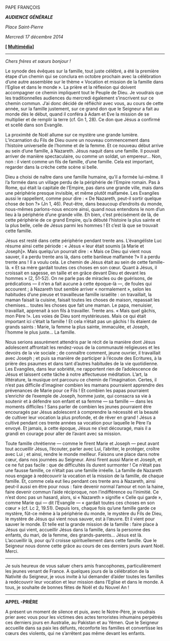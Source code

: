 PAPE FRANÇOIS

***AUDIENCE GÉNÉRALE***

*Place Saint-Pierre*

*Mercredi 17 décembre 2014*

**[ [Multimédia](http://w2.vatican.va/content/francesco/fr/events/event.dir.html/content/vaticanevents/fr/2014/12/17/udienzagenerale.html)]**

* * *

*Chers frères et sœurs bonjour !*

Le synode des évêques sur la famille, tout juste célébré, a été la première étape d’un chemin qui se conclura en octobre prochain avec la célébration d’une autre assemblée sur le thème « Vocation et mission de la famille dans l’Eglise et dans le monde ». La prière et la réflexion qui doivent accompagner ce chemin impliquent tout le Peuple de Dieu. Je voudrais que les traditionnelles audiences du mercredi également s’inscrivent sur ce chemin commun. J’ai donc décidé de réfléchir avec vous, au cours de cette année, sur la famille justement, sur ce grand don que le Seigneur a fait au monde dès le début, quand il conféra à Adam et Eve la mission de se multiplier et de remplir la terre (cf. Gn 1, 28). Ce don que Jésus a confirmé et scellé dans son Evangile.

La proximité de Noël allume sur ce mystère une grande lumière. L’incarnation du Fils de Dieu ouvre un nouveau commencement dans l’histoire universelle de l’homme et de la femme. Et ce nouveau début arrive au sein d’une famille, à Nazareth. Jésus naquit dans une famille. Il pouvait arriver de manière spectaculaire, ou comme un soldat, un empereur... Non, non : il vient comme un fils de famille, d’une famille. Cela est important, regarder dans la crèche cette scène si belle.

Dieu a choisi de naître dans une famille humaine, qu’il a formée lui-même. Il l’a formée dans un village perdu de la périphérie de l’Empire romain. Pas à Rome, qui était la capitale de l’Empire, pas dans une grande ville, mais dans une périphérie presque invisible, et même plutôt malfamée. Les Evangiles aussi le rappellent, comme pour dire : « De Nazareth, peut-il sortir quelque chose de bon ?» (Jn 1, 46). Peut-être, dans beaucoup d’endroits du monde, nous-mêmes parlons-nous encore ainsi, quand nous entendons le nom d’un lieu à la périphérie d’une grande ville. Eh bien, c’est précisément de là, de cette périphérie de ce grand Empire, qu’a débuté l’histoire la plus sainte et la plus belle, celle de Jésus parmi les hommes ! Et c’est là que se trouvait cette famille.

Jésus est resté dans cette périphérie pendant trente ans. L’évangéliste Luc résume ainsi cette période : « Jésus « leur était soumis [à Marie et Joseph]». Mais quelqu’un pourrait dire : « Mais ce Dieu qui vient nous sauver, il a perdu trente ans là, dans cette banlieue malfamée ?» Il a perdu trente ans ! Il a voulu cela. Le chemin de Jésus était au sein de cette famille-là. « Et sa mère gardait toutes ces choses en son cœur. Quant à Jésus, il croissait en sagesse, en taille et en grâce devant Dieu et devant les hommes » (2, 51-52). On ne parle pas de miracles ou de guérisons, de prédications — il n’en a fait aucune à cette époque-là —, de foules qui accourent ; à Nazareth tout semble arriver « normalement », selon les habitudes d’une pieuse et travailleuse famille israélite : on travaillait, la maman faisait la cuisine, faisait toutes les choses de maison, repassait les chemises... toutes les choses que fait une maman. Le papa, menuisier, travaillait, apprenait à son fils à travailler. Trente ans. « Mais quel gâchis, mon Père !». Les voies de Dieu sont mystérieuses. Mais ce qui était important ici c’était la famille ! Et cela n’était pas un gâchis ! Ils étaient de grands saints : Marie, la femme la plus sainte, immaculée, et Joseph, l’homme le plus juste... La famille.

Nous serions assurément attendris par le récit de la manière dont Jésus adolescent affrontait les rendez-vous de la communauté religieuses et les devoirs de la vie sociale ; de connaître comment, jeune ouvrier, il travaillait avec Joseph ; et puis sa manière de participer à l’écoute des Ecritures, à la prière des psaumes et dans tant d’autres habitudes de la vie quotidienne. Les Evangiles, dans leur sobriété, ne rapportent rien de l’adolescence de Jésus et laissent cette tâche à notre affectueuse méditation. L’art, la littérature, la musique ont parcouru ce chemin de l’imagination. Certes, il n’est pas difficile d’imaginer combien les mamans pourraient apprendre des prévenances de Marie pour ce Fils ! Et combien les papas pourraient s’enrichir de l’exemple de Joseph, homme juste, qui consacra sa vie à soutenir et à défendre son enfant et sa femme — sa famille — dans les moments difficiles ! Sans parler de combien les jeunes pourraient être encouragés par Jésus adolescent à comprendre la nécessité et la beauté de cultiver leur vocation la plus profonde, et de rêver en grand ! Jésus a cultivé pendant ces trente années sa vocation pour laquelle le Père l’a envoyé. Et jamais, à cette époque, Jésus ne s’est découragé, mais il a grandi en courage pour aller de l’avant avec sa mission.

Toute famille chrétienne — comme le firent Marie et Joseph — peut avant tout accueillir Jésus, l’écouter, parler avec Lui, l’abriter, le protéger, croître avec Lui ; et ainsi, rendre le monde meilleur. Faisons une place dans notre cœur, dans nos journées au Seigneur. Ainsi firent aussi Marie et Joseph, et ce ne fut pas facile : que de difficultés ils durent surmonter ! Ce n’était pas une fausse famille, ce n’était pas une famille irréelle. La famille de Nazareth nous engage à redécouvrir la vocation et la mission de la famille, de chaque famille. Et, comme cela eut lieu pendant ces trente ans à Nazareth, ainsi peut-il aussi en être pour nous : faire devenir normal l’amour et non la haine, faire devenir commun l’aide réciproque, non l’indifférence ou l’inimitié. Ce n’est donc pas un hasard, alors, si « Nazareth » signifie « Celle qui garde », comme Marie qui — dit l’Evangile — « gardait toutes ces choses en son cœur » (cf. Lc 2, 19.51). Depuis lors, chaque fois qu’une famille garde ce mystère, fût-ce même à la périphérie du monde, le mystère du Fils de Dieu, le mystère de Jésus qui vient nous sauver, est à l’œuvre. Et il vient pour sauver le monde. Et telle est la grande mission de la famille : faire place à Jésus qui vient, accueillir Jésus dans la famille, dans la personne des enfants, du mari, de la femme, des grands-parents... Jésus est là. L’accueillir là, pour qu’il croisse spirituellement dans cette famille. Que le Seigneur nous donne cette grâce au cours de ces derniers jours avant Noël. Merci.

* * *

Je suis heureux de vous saluer chers amis francophones, particulièrement les jeunes venant de France. A quelques jours de la célébration de la Nativité du Seigneur, je vous invite à lui demander d’aider toutes les familles à redécouvrir leur vocation et leur mission dans l’Eglise et dans le monde. A tous, je souhaite de bonnes fêtes de Noël et du Nouvel An !

* * *

**APPEL -PRIÈRE**

A présent un moment de silence et puis, avec le Notre-Père, je voudrais prier avec vous pour les victimes des actes terroristes inhumains perpétrés ces derniers jours en Australie, au Pakistan et au Yémen. Que le Seigneur accueille dans sa paix les défunts, réconforte les familles et convertisse les cœurs des violents, qui ne s’arrêtent pas même devant les enfants.